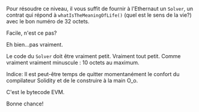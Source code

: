 Pour résoudre ce niveau, il vous suffit de fournir à l'Ethernaut un `Solver`, un contrat qui répond à `whatIsTheMeaningOfLife()` (quel est le sens de la vie?) avec le bon numéro de 32 octets.

Facile, n'est ce pas?

Eh bien...pas vraiment.

Le code du `Solver` doit être vraiment petit. Vraiment tout petit. Comme vraiment vraiment minuscule : 10 octets au maximum.

Indice: Il est peut-être temps de quitter momentanément le confort du compilateur Solidity et de le construire à la main O_o.

C'est le bytecode EVM.

Bonne chance!